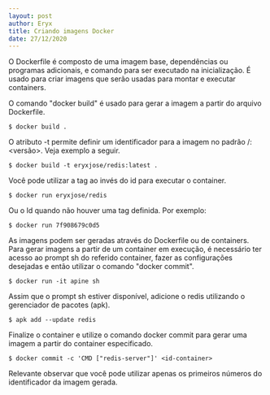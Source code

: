 ```yaml
---
layout: post
author: Eryx
title: Criando imagens Docker
date: 27/12/2020
---
```


O Dockerfile é composto de uma imagem base, dependências ou programas adicionais, e comando para ser executado na inicialização. É usado para criar imagens que serão usadas para montar e executar containers.

O comando "docker build" é usado para gerar a imagem a partir do arquivo Dockerfile.

    $ docker build .

O atributo -t permite definir um identificador para a imagem no padrão  <user-docker>/<tag-imagem>:<versão>. Veja exemplo a seguir.

    $ docker build -t eryxjose/redis:latest .

Você pode utilizar a tag ao invés do id para executar o container.

    $ docker run eryxjose/redis

Ou o Id quando não houver uma tag definida. Por exemplo:

    $ docker run 7f908679c0d5

As imagens podem ser geradas através do Dockerfile ou de containers. Para gerar imagens a partir de um container em execução, é necessário ter acesso ao prompt sh do referido container, fazer as configurações desejadas e então utilizar o comando "docker commit". 

    $ docker run -it apine sh

Assim que o prompt sh estiver disponível, adicione o redis utilizando o gerenciador de pacotes (apk).

    $ apk add --update redis

Finalize o container e utilize o comando docker commit para gerar uma imagem a partir do container especificado.

    $ docker commit -c 'CMD ["redis-server"]' <id-container>

Relevante observar que você pode utilizar apenas os primeiros números do identificador da imagem gerada.


